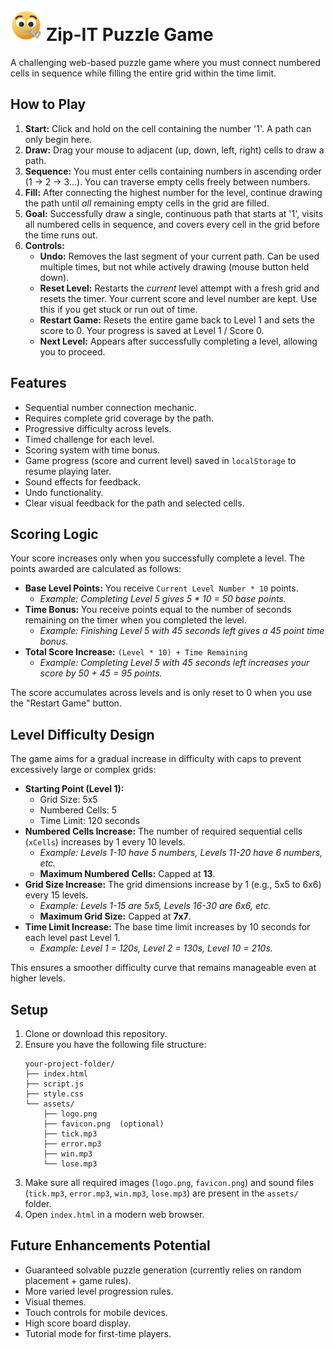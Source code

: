 # <img src="assets/logo.png" width="50"/> Zip-IT Puzzle Game

A challenging web-based puzzle game where you must connect numbered cells in sequence while filling the entire grid within the time limit.

## How to Play

1.  **Start:** Click and hold on the cell containing the number '1'. A path can only begin here.
2.  **Draw:** Drag your mouse to adjacent (up, down, left, right) cells to draw a path.
3.  **Sequence:** You must enter cells containing numbers in ascending order (1 -> 2 -> 3...). You can traverse empty cells freely between numbers.
4.  **Fill:** After connecting the highest number for the level, continue drawing the path until *all* remaining empty cells in the grid are filled.
5.  **Goal:** Successfully draw a single, continuous path that starts at '1', visits all numbered cells in sequence, and covers every cell in the grid before the time runs out.
6.  **Controls:**
    *   **Undo:** Removes the last segment of your current path. Can be used multiple times, but not while actively drawing (mouse button held down).
    *   **Reset Level:** Restarts the *current* level attempt with a fresh grid and resets the timer. Your current score and level number are kept. Use this if you get stuck or run out of time.
    *   **Restart Game:** Resets the entire game back to Level 1 and sets the score to 0. Your progress is saved at Level 1 / Score 0.
    *   **Next Level:** Appears after successfully completing a level, allowing you to proceed.

## Features

*   Sequential number connection mechanic.
*   Requires complete grid coverage by the path.
*   Progressive difficulty across levels.
*   Timed challenge for each level.
*   Scoring system with time bonus.
*   Game progress (score and current level) saved in `localStorage` to resume playing later.
*   Sound effects for feedback.
*   Undo functionality.
*   Clear visual feedback for the path and selected cells.

## Scoring Logic

Your score increases only when you successfully complete a level. The points awarded are calculated as follows:

*   **Base Level Points:** You receive `Current Level Number * 10` points.
    *   *Example: Completing Level 5 gives 5 * 10 = 50 base points.*
*   **Time Bonus:** You receive points equal to the number of seconds remaining on the timer when you completed the level.
    *   *Example: Finishing Level 5 with 45 seconds left gives a 45 point time bonus.*
*   **Total Score Increase:** `(Level * 10) + Time Remaining`
    *   *Example: Completing Level 5 with 45 seconds left increases your score by 50 + 45 = 95 points.*

The score accumulates across levels and is only reset to 0 when you use the "Restart Game" button.

## Level Difficulty Design

The game aims for a gradual increase in difficulty with caps to prevent excessively large or complex grids:

*   **Starting Point (Level 1):**
    *   Grid Size: 5x5
    *   Numbered Cells: 5
    *   Time Limit: 120 seconds
*   **Numbered Cells Increase:** The number of required sequential cells (`xCells`) increases by 1 every 10 levels.
    *   *Example: Levels 1-10 have 5 numbers, Levels 11-20 have 6 numbers, etc.*
    *   **Maximum Numbered Cells:** Capped at **13**.
*   **Grid Size Increase:** The grid dimensions increase by 1 (e.g., 5x5 to 6x6) every 15 levels.
    *   *Example: Levels 1-15 are 5x5, Levels 16-30 are 6x6, etc.*
    *   **Maximum Grid Size:** Capped at **7x7**.
*   **Time Limit Increase:** The base time limit increases by 10 seconds for each level past Level 1.
    *   *Example: Level 1 = 120s, Level 2 = 130s, Level 10 = 210s.*

This ensures a smoother difficulty curve that remains manageable even at higher levels.

## Setup

1.  Clone or download this repository.
2.  Ensure you have the following file structure:
    ```
    your-project-folder/
    ├── index.html
    ├── script.js
    ├── style.css
    └── assets/
        ├── logo.png
        ├── favicon.png  (optional)
        ├── tick.mp3
        ├── error.mp3
        ├── win.mp3
        └── lose.mp3
    ```
3.  Make sure all required images (`logo.png`, `favicon.png`) and sound files (`tick.mp3`, `error.mp3`, `win.mp3`, `lose.mp3`) are present in the `assets/` folder.
4.  Open `index.html` in a modern web browser.

## Future Enhancements Potential

*   Guaranteed solvable puzzle generation (currently relies on random placement + game rules).
*   More varied level progression rules.
*   Visual themes.
*   Touch controls for mobile devices.
*   High score board display.
*   Tutorial mode for first-time players.